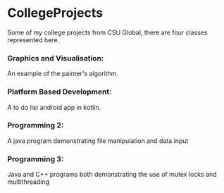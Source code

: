 # CollegeProjects
 Some of my college projects from CSU Global, there are four classes represented here.
### Graphics and Visualisation:
An example of the painter's algorithm.
### Platform Based Development:
A to do list android app in kotlin.
### Programming 2:
A java program demonstrating file manipulation and data input
### Programming 3:
Java and C++ programs both demonstrating the use of mutex locks and multithreading
